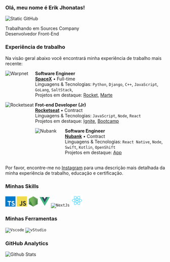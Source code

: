 

### Olá, meu nome é Erik Jhonatas!

<img src="https://img.shields.io/static/v1?label=Overview&message=Erlckz&color=f8efd4&style=for-the-badge&logo=GitHub" alt="Static GitHub">

<p>Trabalhando em Sources Company<br/>Desenvolvedor Front-End</p>





### Experiência de trabalho

Na visão geral abaixo você encontrará minha experiência de trabalho mais recente:

[<img align="left" height="94px" width="94px" alt="Warpnet" src="https://www.spacex.com/static/images/share.jpg"/>](https://www.spacex.com/)

**Software Engineer** \
[**SpaceX**](https://www.spacex.com/) • Full-time \
Linguagens & Tecnologias: `Python`, `Django`, `C++`, `JavaScript`, `GoLang`, `SaltStack`,\
Projetos em destaque: [Rocket](https://www.spacex.com/), [Marte](<https://pt.wikipedia.org/wiki/Marte_(planeta)>)
<br/>

[<img align="left" height="94px" width="94px" alt="Rocketseat" src="https://yt3.ggpht.com/ytc/AKedOLQkXnYChXAHOeBQLzwhk1_BHYgUXs6ITQOakoeNoQ=s900-c-k-c0x00ffffff-no-rj"/>](https://rocketseat.com.br/)

**Frot-end Developer (Jr)** \
[**Rocketseat**](https://rocketseat.com.br/) • Contract \
Linguagens & Tecnologias: `JavaScript`, `Node`, `React`\
Projetos em destaque: [Ignite](), [Bootcamp]()
<br/>

[<img align="left" height="94px" width="94px" alt="Nubank" src="https://nubank.com.br/images/nu-icon.png?v=2"/>](https://nubank.com.br/)

**Software Engineer** \
[**Nubank**](https://nubank.com.br/) • Contract \
Linguagens & Tecnologias: `React Native`, `Node`, `Swift`, `Kotlin`, `OpenShift` \
Projetos em destaque: [App](https://nubank.com.br/)
<br/>
<br/>

Por favor, encontre-me no [Instagram](https://www.instagram.com/erlckz/) para uma descrição mais detalhada da minha experiência de trabalho, educação e certificação.





###  Minhas Skills

<code><img height="32" src="https://raw.githubusercontent.com/github/explore/80688e429a7d4ef2fca1e82350fe8e3517d3494d/topics/typescript/typescript.png" alt="Typescript"/></code>
<code><img height="32" src="https://raw.githubusercontent.com/github/explore/80688e429a7d4ef2fca1e82350fe8e3517d3494d/topics/javascript/javascript.png" alt="Javascript"/></code>
<code><img height="32" src="https://raw.githubusercontent.com/github/explore/80688e429a7d4ef2fca1e82350fe8e3517d3494d/topics/nodejs/nodejs.png" alt="Nodejs"/></code>
<code><img height="32" src="https://raw.githubusercontent.com/github/explore/80688e429a7d4ef2fca1e82350fe8e3517d3494d/topics/vue/vue.png" alt="Vue"/></code>
<code><img height="32" src="https://cdn.discordapp.com/attachments/1274864327270072432/1274864352964644875/Vector.png?ex=66c3cd73&is=66c27bf3&hm=670c41d36cd71d05f3bd65ee0a843baba85ba676b6b86de31ccd70f521ef7ad2&" alt="NextJs"/></code>
<code><img height="38" src="https://raw.githubusercontent.com/github/explore/80688e429a7d4ef2fca1e82350fe8e3517d3494d/topics/react/react.png" alt="React"/></code>





###  Minhas Ferramentas

<code><img height="32" src="https://cdn.discordapp.com/attachments/1274864327270072432/1274866854522916937/Mask_group.png?ex=66c3cfc7&is=66c27e47&hm=00d8f9acece044f2b6ee4ad8b79a15300d0863c7e74ce9b7327bf03383d83fc2&" alt="Vscode"/></code>
<code><img height="32" src="https://cdn.discordapp.com/attachments/1274864327270072432/1274866855781072959/Group_8.png?ex=66c3cfc8&is=66c27e48&hm=9207083b1ef32ede9b5e03858e898f4b407a97d98312ee689cfdfd8790265af0&" alt="vStudio"/></code>







###  GitHub Analytics

  <tr>
    <td>
      <img
        align="left"
        src="https://github-readme-stats.vercel.app/api?username=erlckz&theme=dark&hide_border=false&include_all_commits=true"
        alt="Github Stats"
      />
    </td>
   </tr>

